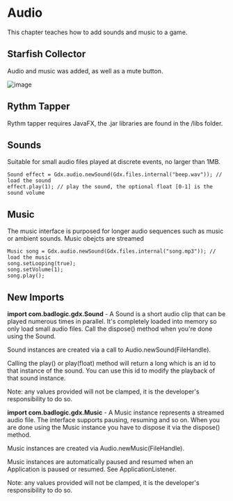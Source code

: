 # Audio
This chapter teaches how to add sounds and music to a game.

## Starfish Collector
Audio and music was added, as well as a mute button.

![image](https://user-images.githubusercontent.com/4059636/59179995-08138c00-8b64-11e9-9ade-a9f2d0389682.png)

## Rythm Tapper
Rythm tapper requires JavaFX, the .jar libraries are found in the /libs folder.

## Sounds
Suitable for small audio files played at discrete events, no larger than 1MB.
```
Sound effect = Gdx.audio.newSound(Gdx.files.internal("beep.wav")); // load the sound
effect.play(1); // play the sound, the optional float [0-1] is the sound volume
```
## Music
The music interface is purposed for longer audio sequences such as music or ambient sounds. Music obejcts are streamed
```
Music song = Gdx.audio.newSound(Gdx.files.internal("song.mp3")); // load the music
song.setLooping(true);
song.setVolume(1);
song.play();
```

## New Imports

**import com.badlogic.gdx.Sound** - A Sound is a short audio clip that can be played numerous times in parallel. It's completely loaded into memory so only load small audio files. Call the dispose() method when you're done using the Sound.

Sound instances are created via a call to Audio.newSound(FileHandle).

Calling the play() or play(float) method will return a long which is an id to that instance of the sound. You can use this id to modify the playback of that sound instance.

Note: any values provided will not be clamped, it is the developer's responsibility to do so.

**import com.badlogic.gdx.Music** - A Music instance represents a streamed audio file. The interface supports pausing, resuming and so on. When you are done using the Music instance you have to dispose it via the dispose() method.

Music instances are created via Audio.newMusic(FileHandle).

Music instances are automatically paused and resumed when an Application is paused or resumed. See ApplicationListener.

Note: any values provided will not be clamped, it is the developer's responsibility to do so.
